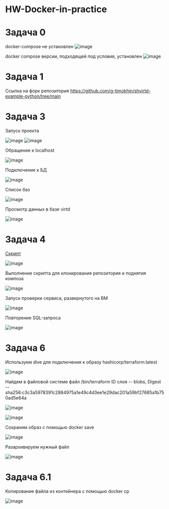 # HW-Docker-in-practice

# Задача 0

docker-compose не установлен
![image](https://github.com/user-attachments/assets/c9279eaf-51fe-4ff8-899b-fc879db1194d)

docker compose версии, подходящей под условия, установлен
![image](https://github.com/user-attachments/assets/09e193bf-c366-4c7d-9004-94fe8a53c30f)

# Задача 1

Ссылка на форк репозитория https://github.com/g-timokhin/shvirtd-example-python/tree/main

# Задача 3

Запуск проекта

![image](https://github.com/user-attachments/assets/56c38993-b152-4a12-8212-a9052f243094)
![image](https://github.com/user-attachments/assets/128d53db-bf85-4cd8-8c5a-bd8a93457e9b)

Обращение к localhost

![image](https://github.com/user-attachments/assets/90dab6d2-90ac-4d01-abb7-9e76b38ebde9)

Подключение к БД

![image](https://github.com/user-attachments/assets/8caa0086-f404-4445-9b11-e4045926e18e)

Список баз

![image](https://github.com/user-attachments/assets/94ebad66-7ccb-4cfc-9f06-1dfffe18131b)

Просмотр данных в базе virtd

![image](https://github.com/user-attachments/assets/4f79861d-a45c-4541-835c-3fe9dfcc9d6b)


# Задача 4

[Скрипт](https://github.com/g-timokhin/shvirtd-example-python/blob/main/run_app.sh)

![image](https://github.com/user-attachments/assets/a2eb1080-0ee5-447f-9457-5d6475fc375b)

Выполнение скрипта для клонирования репозитория и поднятия композа

![image](https://github.com/user-attachments/assets/ac8892b7-51fe-43f4-b7a8-50b9b5c98349)

Запуск проверки сервиса, развернутого на ВМ

![image](https://github.com/user-attachments/assets/0dbf908d-193d-4c4d-bbea-f233bd414e1e)


Повторение SQL-запроса

![image](https://github.com/user-attachments/assets/aa287f41-f935-472e-8465-87906a0fba80)

# Задача 6

Используем dive для подключения к образу hashicorp/terraform:latest

![image](https://github.com/user-attachments/assets/598efa16-1de3-48e8-a69c-97d0a166a32f)

Найдем в файловой системе файл /bin/terraform
ID слоя -- blobs, Digest -- sha256:c3c3a5978391c2884975a1e49c4d3ee1e29dac201a59bf27685a1b750ad5e64a

![image](https://github.com/user-attachments/assets/473886d2-79bb-4419-8e81-d1d3a7b93968)

![image](https://github.com/user-attachments/assets/997ddf10-06b9-4372-b790-e731aa26a5a1)

Сохраним образ с помощью docker save

![image](https://github.com/user-attachments/assets/fd742a02-7e93-44f0-b9da-3a3a30ccf7b6)

Разархивируем нужный файл

![image](https://github.com/user-attachments/assets/84c8aa56-db3c-4ccc-8bb2-5713aaaa13cd)

# Задача 6.1

Копирование файла из контейнера с помощью docker cp 

![image](https://github.com/user-attachments/assets/b1118fae-86f7-48bb-be67-e8c259add098)
























